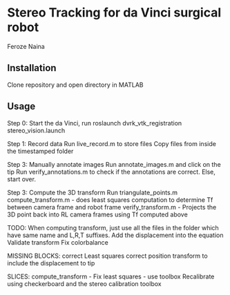 # Stereo Tracking for da Vinci surgical robot
Feroze Naina

## Installation
Clone repository and open directory in MATLAB

## Usage

Step 0: Start the da Vinci, run roslaunch dvrk_vtk_registration stereo_vision.launch 

Step 1: Record data
Run live_record.m to store files
Copy files from inside the timestamped folder

Step 3: Manually annotate images
Run annotate_images.m and click on the tip
Run verify_annotations.m to check if the annotations are correct. Else, start over.

Step 3: Compute the 3D transform
Run triangulate_points.m
compute_transform.m - does least squares computation to determine Tf between camera frame and robot frame
verify_transform.m - Projects the 3D point back into RL camera frames using Tf computed above

TODO:
When computing transform, just use all the files in the folder which have same name and L,R,T suffixes.
Add the displacement into the equation
Validate transform
Fix colorbalance

MISSING BLOCKS:
correct Least squares
correct position transform to include the displacement to tip

SLICES:
compute_transform - Fix least squares - use toolbox
Recalibrate using checkerboard and the stereo calibration toolbox